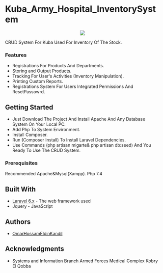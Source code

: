 
# Kuba_Army_Hospital_InventorySystem
<p align="center"><img src="https://img.icons8.com/ios/380/000000/inventory-flow.png"/></p>

CRUD System For Kuba 
Used For Inventory Of The Stock.

### Features

* Registrations For Products And Departments.
* Storing and Output Products.
* Tracking For User's Activities (Inventory Manipulation).
* Printing Custom Reports.
* Registrations  System For Users Integrated Permissions And ResetPassowrd.

## Getting Started

* Just Download The Project And Install Apache And Any Database System On Your Local PC.
* Add Php To System Environment.
* Install Composer.
* Run (Composer Install) To Install Laravel Dependencies.
* Use Commands (php artisan migarte& php artisan db:seed) And You Ready To Use The CRUD System.

### Prerequisites

Recommended Apache&Mysql(Xampp).
 Php 7.4

## Built With

* [Laravel 6.x](https://laravel.com/docs/6.x) - The web framework used
* Jquery                                      - JavaScript

## Authors

* [OmarHossamEldinKandil](https://www.facebook.com/kande1l.omar) 

## Acknowledgments

* Systems and Information Branch Armed Forces Medical Complex Kobry El Qobba

